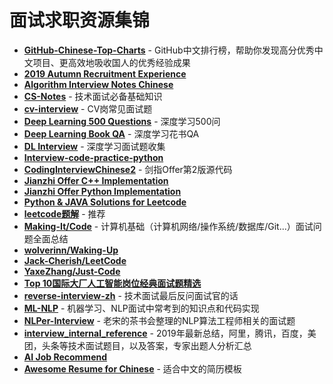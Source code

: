 # 面试求职资源集锦
- [**GitHub-Chinese-Top-Charts**](https://github.com/kon9chunkit/GitHub-Chinese-Top-Charts#All-Language) - GitHub中文排行榜，帮助你发现高分优秀中文项目、更高效地吸收国人的优秀经验成果
- [**2019 Autumn Recruitment Experience**](https://github.com/zslomo/2019-Autumn-recruitment-experience)
- [**Algorithm Interview Notes Chinese**](https://github.com/imhuay/Algorithm_Interview_Notes-Chinese)
- [**CS-Notes**](https://github.com/CyC2018/CS-Notes) - 技术面试必备基础知识
- [**cv-interview**](https://github.com/donnyyou/cv-interview) - CV岗常见面试题
- [**Deep Learning 500 Questions**](https://github.com/scutan90/DeepLearning-500-questions) - 深度学习500问
- [**Deep Learning Book QA**](https://github.com/elviswf/DeepLearningBookQA_cn) - 深度学习花书QA
- [**DL Interview**](https://github.com/ShanghaiTechAIClub/DLInterview) - 深度学习面试题收集
- [**Interview-code-practice-python**](https://github.com/leeguandong/Interview-code-practice-python)
- [**CodingInterviewChinese2**](https://github.com/zhedahht/CodingInterviewChinese2) - 剑指Offer第2版源代码
- [**Jianzhi Offer C++ Implementation**](https://github.com/gatieme/CodingInterviews)
- [**Jianzhi Offer Python Implementation**](https://github.com/JushuangQiao/Python-Offer)
- [**Python & JAVA Solutions for Leetcode**](https://github.com/qiyuangong/leetcode)
- [**leetcode题解**](https://github.com/azl397985856/leetcode) - 推荐
- [**Making-It/Code**](https://github.com/Making-It/Code) - 计算机基础（计算机网络/操作系统/数据库/Git...）面试问题全面总结
- [**wolverinn/Waking-Up**](https://github.com/wolverinn/Waking-Up)
- [**Jack-Cherish/LeetCode**](https://github.com/Jack-Cherish/LeetCode)
- [**YaxeZhang/Just-Code**](https://github.com/YaxeZhang/Just-Code)
- [**Top 10国际大厂人工智能岗位经典面试题精选**](https://mp.weixin.qq.com/s/FUpPIZP0hzUWNXZobjGYPw)
- [**reverse-interview-zh**](https://github.com/yifeikong/reverse-interview-zh) - 技术面试最后反问面试官的话
- [**ML-NLP**](https://github.com/NLP-LOVE/ML-NLP) - 机器学习、NLP面试中常考到的知识点和代码实现
- [**NLPer-Interview**](https://github.com/songyingxin/NLPer-Interview) -  老宋的茶书会整理的NLP算法工程师相关的面试题
- [**interview_internal_reference**](https://github.com/0voice/interview_internal_reference) - 2019年最新总结，阿里，腾讯，百度，美团，头条等技术面试题目，以及答案，专家出题人分析汇总
- [**AI Job Recommend**](https://github.com/amusi/AI-Job-Recommend)
- [**Awesome Resume for Chinese**](https://github.com/dyweb/awesome-resume-for-chinese) - 适合中文的简历模板

